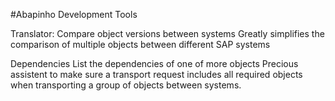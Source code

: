 #Abapinho Development Tools

Translator: Compare object versions between systems
Greatly simplifies the comparison of multiple objects between different SAP systems

Dependencies
List the dependencies of one of more objects
Precious assistent to make sure a transport request includes all required objects when transporting a group of objects between systems.

